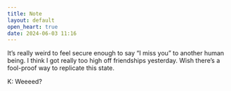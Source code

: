 ```yaml
---
title: Note
layout: default
open_heart: true
date: 2024-06-03 11:16
---
```


It’s really weird to feel secure enough to say “I miss you” to another human being. I think I got really too high off friendships yesterday. Wish there’s a fool-proof way to replicate this state.

K: Weeeed?
